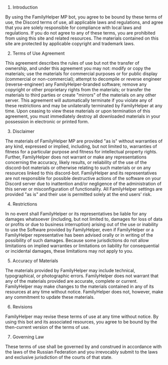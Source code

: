 1. Introduction

By using the FamilyHelper MP bot, you agree to be bound by these terms of use, the Discord terms of use, all applicable laws and regulations, and agree that you are solely responsible for compliance with local laws and regulations. If you do not agree to any of these terms, you are prohibited from using this site and related resources. The materials contained on this site are protected by applicable copyright and trademark laws.

2. Terms of Use Agreement

This agreement describes the rules of use but not the transfer of ownership, and under this agreement you may not: modify or copy the materials; use the materials for commercial purposes or for public display (commercial or non-commercial); attempt to decompile or reverse engineer (reverse-engineer) any FamilyHelper-branded software; remove any copyright or other proprietary rights from the materials; or transfer the materials to third parties or create "mirrors" of the materials on any other server. This agreement will automatically terminate if you violate any of these restrictions and may be unilaterally terminated by FamilyHelper at any time. Upon ceasing to view these materials or upon termination of this agreement, you must immediately destroy all downloaded materials in your possession in electronic or printed form.

3. Disclaimer

The materials of FamilyHelper MP are provided "as is" without warranties of any kind, expressed or implied, including, but not limited to, warranties of fitness for a particular purpose and fitness for intellectual property rights. Further, FamilyHelper does not warrant or make any representations concerning the accuracy, likely results, or reliability of the use of the discord-bot materials or otherwise relating to such materials or on any resources linked to this discord-bot. FamilyHelper and its representatives are not responsible for possible destructive actions of the software on your Discord server due to inattention and/or negligence of the administration of this server or misconfiguration of functionality. All FamilyHelper settings are provided "as is" and their use is permitted solely at the end users' risk.

4. Restrictions

In no event shall FamilyHelper or its representatives be liable for any damages whatsoever (including, but not limited to, damages for loss of data or profits or due to business interruption) arising out of the use or inability to use the Software provided by FamilyHelper, even if FamilyHelper or a FamilyHelper representative has been advised orally or in writing of the possibility of such damages. Because some jurisdictions do not allow limitations on implied warranties or limitations on liability for consequential or incidental damages, these limitations may not apply to you.

5. Accuracy of Materials

The materials provided by FamilyHelper may include technical, typographical, or photographic errors. FamilyHelper does not warrant that any of the materials provided are accurate, complete or current. FamilyHelper may make changes to the materials contained in any of its resources at any time without notice. FamilyHelper does not, however, make any commitment to update these materials.

6. Revisions

FamilyHelper may revise these terms of use at any time without notice. By using this bot and its associated resources, you agree to be bound by the then-current version of the terms of use.

7. Governing Law

These terms of use shall be governed by and construed in accordance with the laws of the Russian Federation and you irrevocably submit to the laws and exclusive jurisdiction of the courts of that state.
